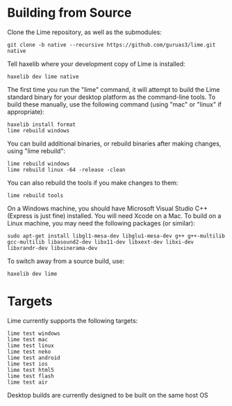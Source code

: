 Building from Source
====================

Clone the Lime repository, as well as the submodules:

    git clone -b native --recursive https://github.com/guruas3/lime.git native

Tell haxelib where your development copy of Lime is installed:

    haxelib dev lime native

The first time you run the "lime" command, it will attempt to build the Lime standard binary for your desktop platform as the command-line tools. To build these manually, use the following command (using "mac" or "linux" if appropriate):

    haxelib install format
    lime rebuild windows

You can build additional binaries, or rebuild binaries after making changes, using "lime rebuild":

    lime rebuild windows
    lime rebuild linux -64 -release -clean

You can also rebuild the tools if you make changes to them:

    lime rebuild tools

On a Windows machine, you should have Microsoft Visual Studio C++ (Express is just fine) installed. You will need Xcode on a Mac. To build on a Linux machine, you may need the following packages (or similar):

    sudo apt-get install libgl1-mesa-dev libglu1-mesa-dev g++ g++-multilib gcc-multilib libasound2-dev libx11-dev libxext-dev libxi-dev libxrandr-dev libxinerama-dev

To switch away from a source build, use:

    haxelib dev lime

Targets
=======

Lime currently supports the following targets:

    lime test windows
    lime test mac
    lime test linux
    lime test neko
    lime test android
    lime test ios
    lime test html5
    lime test flash
    lime test air

Desktop builds are currently designed to be built on the same host OS
